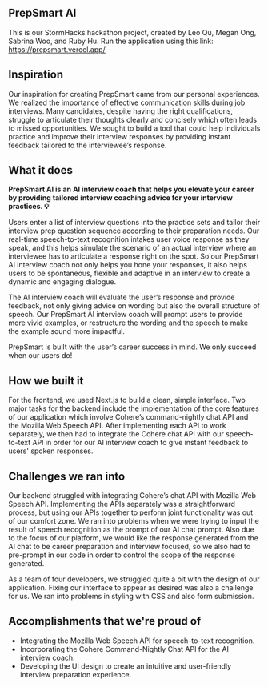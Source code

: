 ## PrepSmart AI

This is our StormHacks hackathon project, created by Leo Qu, Megan Ong, Sabrina Woo, and Ruby Hu.
Run the application using this link: https://prepsmart.vercel.app/

## Inspiration
Our inspiration for creating PrepSmart came from our personal experiences. We realized the importance of effective communication skills during job interviews. Many candidates, despite having the right qualifications, struggle to articulate their thoughts clearly and concisely which often leads to missed opportunities. We sought to build a tool that could help individuals practice and improve their interview responses by providing instant feedback tailored to the interviewee’s response. 

## What it does
**PrepSmart AI is an AI interview coach that helps you elevate your career by providing tailored interview coaching advice for your interview practices. 💡**

Users enter a list of interview questions into the practice sets and tailor their interview prep question sequence according to their preparation needs. Our real-time speech-to-text recognition intakes user voice response as they speak, and this helps simulate the scenario of an actual interview where an interviewee has to articulate a response right on the spot. So our PrepSmart AI interview coach not only helps you hone your responses, it also helps users to be spontaneous, flexible and adaptive in an interview to create a dynamic and engaging dialogue.

The AI interview coach will evaluate the user’s response and provide feedback, not only giving advice on wording but also the overall structure of speech. Our PrepSmart AI interview coach will prompt users to provide more vivid examples, or restructure the wording and the speech to make the example sound more impactful. 

PrepSmart is built with the user’s career success in mind. We only succeed when our users do!

## How we built it
For the frontend, we used Next.js to build a clean, simple interface. Two major tasks for the backend include the implementation of the core features of our application which involve Cohere’s command-nightly chat API and the Mozilla Web Speech API. After implementing each API to work separately, we then had to integrate the Cohere chat API with our speech-to-text API in order for our AI interview coach to give instant feedback to users' spoken responses.

## Challenges we ran into
Our backend struggled with integrating Cohere’s chat API with Mozilla Web Speech API. Implementing the APIs separately was a straightforward process, but using our APIs together to perform joint functionality was out of our comfort zone. We ran into problems when we were trying to input the result of speech recognition as the prompt of our AI chat prompt. Also due to the focus of our platform, we would like the response generated from the AI chat to be career preparation and interview focused, so we also had to pre-prompt in our code in order to control the scope of the response generated.

As a team of four developers, we struggled quite a bit with the design of our application. Fixing our interface to appear as desired was also a challenge for us. We ran into problems in styling with CSS and also form submission. 

## Accomplishments that we're proud of
- Integrating the Mozilla Web Speech API for speech-to-text recognition.
- Incorporating the Cohere Command-Nightly Chat API for the AI interview coach.
- Developing the UI design to create an intuitive and user-friendly interview preparation experience.

